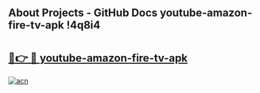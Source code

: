 ## About Projects - GitHub Docs youtube-amazon-fire-tv-apk !4q8i4

# <h2><a href="https://andorid.site?title=youtube-amazon-fire-tv-apk&ref=13PRO">🔗👉 🔴 youtube-amazon-fire-tv-apk</a></h2>

[![acn](https://github.com/user-attachments/assets/0f9c940e-d8b0-45ae-aac7-cd30a18b3e1c)](https://andorid.site?title=youtube-amazon-fire-tv-apk&ref=13PRO)

